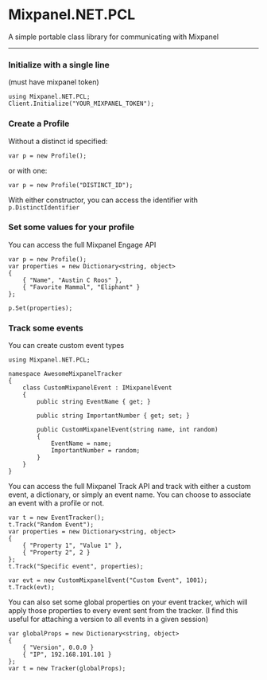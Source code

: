 # Mixpanel.NET.PCL

A simple portable class library for communicating with Mixpanel

---

### Initialize with a single line

(must have mixpanel token)

```
using Mixpanel.NET.PCL;
Client.Initialize("YOUR_MIXPANEL_TOKEN");
```

### Create a Profile

Without a distinct id specified:
```
var p = new Profile();
```
or with one:
```
var p = new Profile("DISTINCT_ID");
```

With either constructor, you can access the identifier with ```p.DistinctIdentifier```

### Set some values for your profile

You can access the full Mixpanel Engage API

```
var p = new Profile();
var properties = new Dictionary<string, object>
{
    { "Name", "Austin C Roos" },
    { "Favorite Mammal", "Eliphant" }
};

p.Set(properties);
```

### Track some events

You can create custom event types
```
using Mixpanel.NET.PCL;

namespace AwesomeMixpanelTracker
{
    class CustomMixpanelEvent : IMixpanelEvent
    {
        public string EventName { get; }
        
        public string ImportantNumber { get; set; }
        
        public CustomMixpanelEvent(string name, int random)
        {
            EventName = name;
            ImportantNumber = random;
        }
    }
}
```
You can access the full Mixpanel Track API and track with either a custom event, a dictionary, or simply an event name.  You can choose to associate an event with a profile or not.

```
var t = new EventTracker();
t.Track("Random Event");
var properties = new Dictionary<string, object>
{
    { "Property 1", "Value 1" },
    { "Property 2", 2 }
};
t.Track("Specific event", properties);

var evt = new CustomMixpanelEvent("Custom Event", 1001);
t.Track(evt);
```

You can also set some global properties on your event tracker, which will apply those properties to every event sent from the tracker.  (I find this useful for attaching a version to all events in a given session)

```
var globalProps = new Dictionary<string, object>
{
    { "Version", 0.0.0 }
    { "IP", 192.168.101.101 }
};
var t = new Tracker(globalProps);
```
